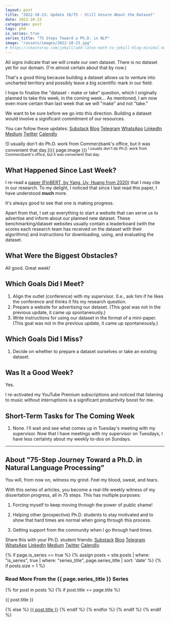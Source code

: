 ```yaml
---
layout: post
title: "2022-10-23: Update 10/75 - Still Unsure About the Dataset"
date: 2022-10-23
categories: post
tags: phd
is_series: true
series_title: "75 Steps Toward a Ph.D. in NLP"
image: "/assets/images/2022-10-23.jpg"
# https://shantoroy.com/jekyll/add-latex-math-to-jekyll-blog-minimal-mistakes/
---
```

<script type="text/javascript" async
    src="https://cdnjs.cloudflare.com/ajax/libs/mathjax/2.7.6/MathJax.js?config=TeX-MML-AM_CHTML">
</script>

<script type="text/x-mathjax-config">
    MathJax.Hub.Config({
        extensions: ["tex2jax.js"],
        jax: ["input/TeX", "output/HTML-CSS"],
        tex2jax: {
        inlineMath: [ ['$','$'], ["\\(","\\)"] ],
        displayMath: [ ['$$','$$'], ["\\[","\\]"] ],
        processEscapes: true
        },
        "HTML-CSS": { availableFonts: ["TeX"] }
    });
</script>

All signs indicate that we will create our own dataset. There is no dataset yet for our domain. (I'm almost certain about that by now.)

That's a good thing because building a dataset allows us to venture into uncharted territory and possibly leave a big scientific mark in our field.

I hope to finalize the "dataset - make or take" question, which I originally planned to take this week, in the coming week... As mentioned, I am now even more certain than last week that we will "make" and not "take."

We want to be sure before we go into this direction. Building a dataset would involve a significant commitment of our resources.

You can follow these updates: [Substack](https://nlpjourney.substack.com/) [Blog](https://janspoerer.github.io/phdstudies/) [Telegram](https://t.me/+gmkAaVlKPh4xZTky) [WhatsApp](https://chat.whatsapp.com/F6901LMMJWIGlxrahkgBcq) [LinkedIn](https://www.linkedin.com/in/janspoerer/) [Medium](https://medium.com/@janspoerer/about) [Twitter](https://twitter.com/JanSpoerer) [Calendly](https://calendly.com/janspoerer/60m-private)

![I usually don't do Ph.D. work from Commerzbank's office, but it was convenient that day.]({{ page.image }})
<sup>I usually don't do Ph.D. work from Commerzbank's office, but it was convenient that day.</sup>

## What Happened Since Last Week?

I re-read a [paper (FinBERT, by Yang, Uy, Huang from 2020)](https://arxiv.org/abs/2006.08097) that I may cite in our research. To my delight, I noticed that since I last read this paper, I have understood **much** more.

It's always good to see that one is making progress.

Apart from that, I set up everything to start a website that can serve us to advertise and inform about our planned new dataset. These benchmarking/dataset websites usually contain a leaderboard (with the scores each research team has received on the dataset with their algorithms) and instructions for downloading, using, and evaluating the dataset.

## What Were the Biggest Obstacles?

All good. Great week!

## Which Goals Did I Meet?

<ol>
  <li>Align the outlet (conference) with my supervisor. (I.e., ask him if he likes the conference and thinks it fits my research question.</li>
  <li>Prepare a website for advertising our dataset. (This goal was not in the previous update, it came up spontaneously.)</li>
  <li>Write instructions for using our dataset in the format of a mini-paper. (This goal was not in the previous update, it came up spontaneously.)</li>
</ol>

## Which Goals Did I Miss?

<ol>
  <li>Decide on whether to prepare a dataset ourselves or take an existing dataset.</li>
</ol>

## Was It a Good Week?

Yes.

I re-activated my YouTube Premium subscriptions and noticed that listening to music without interruptions is a significant productivity boost for me.

## Short-Term Tasks for The Coming Week

<ol>
  <li>None. I'll wait and see what comes up in Tuesday's meeting with my supervisor. Now that I have meetings with my supervisor on Tuesdays, I have less certainty about my weekly to-dos on Sundays.
  </li>
</ol>

____________________________________

## About "75-Step Journey Toward a Ph.D. in Natural Language Processing"

You will, from now on, witness my grind. Feel my blood, sweat, and tears.

With this series of articles, you become a real-life weekly witness of my dissertation progress, all in 75 steps. This has multiple purposes: 

1) Forcing myself to keep moving through the power of public shame!

2) Helping other (prospective) Ph.D. students to stay motivated and to show that hard times are normal when going through this process. 

3) Getting support from the community when I go through hard times.

Share this with your Ph.D. student friends: [Substack](https://nlpjourney.substack.com/) [Blog](https://janspoerer.github.io/phdstudies/) [Telegram](https://t.me/+gmkAaVlKPh4xZTky) [WhatsApp](https://chat.whatsapp.com/F6901LMMJWIGlxrahkgBcq) [LinkedIn](https://www.linkedin.com/in/janspoerer/) [Medium](https://medium.com/@janspoerer/about) [Twitter](https://twitter.com/JanSpoerer) [Calendly](https://calendly.com/janspoerer/60m-private).

{% if page.is_series == true %}
    {% assign posts = site.posts | where: "is_series", true | where: "series_title", page.series_title | sort: 'date' %}
    {% if posts.size > 1 %}
        
<h3 class="text-success p-3 pb-0">Read More From the {{ page.series_title }} Series</h3>
        {% for post in posts %}
                {% if post.title == page.title %}
<p class="nav-link bullet-pointer mb-0">{{ post.title }}</p>
                {% else %}
<a class="nav-link bullet-hash" href="{{ post.url }}">{{ post.title }}</a>
                {% endif %}
        {% endfor %}
    {% endif %}
{% endif %}
